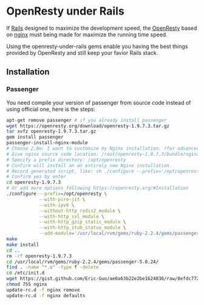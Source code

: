 # OpenResty under Rails

If [Rails](http://rubyonrails.org/) designed to maximize the development speed, the [OpenResty](https://openresty.org/) based on [nginx](http://nginx.org/) must being made for maximize the running time speed.

Using the openresty-under-rails gems enable you having the best things provided by OpenResty and still keep your favior Rails stack.

## Installation

### Passenger

You need compile your version of passenger from source code instead of using official one, here is the steps:

```bash
apt-get remove passenger # if you already install passenger
wget https://openresty.org/download/openresty-1.9.7.3.tar.gz
tar xvfz openresty-1.9.7.3.tar.gz
gem install passenger
passenger-install-nginx-module
# Choose 2,No: I want to customize my Nginx installation. (for advanced users)
# Give nginx source code location: /root/openresty-1.9.7.3/bundle/nginx-1.9.7
# Specify a prefix directory: /opt/openresty
# Confirm will install an an entirely new Nginx installation.
# Record generated script, like: sh ./configure --prefix='/opt/openresty' --with-http_ssl_module --with-http_gzip_static_module --with-http_stub_status_module --with-cc-opt=-Wno-error --with-ld-opt='' --add-module='/usr/local/rvm/gems/ruby-2.2.4/gems/passenger-5.0.24/src/nginx_module'
# Confirm yes by enter
cd openresty-1.9.7.3
# Or add more options following https://openresty.org/#Installation
./configure --prefix=/opt/openresty \
            --with-pcre-jit \
            --with-ipv6 \
            --without-http_redis2_module \
            --with-http_ssl_module \
            --with-http_gzip_static_module \
            --with-http_stub_status_module \
            --add-module='/usr/local/rvm/gems/ruby-2.2.4/gems/passenger-5.0.24/src/nginx_module'
make
make install
cd ..
rm -rf openresty-1.9.7.3
cd /usr/local/rvm/gems/ruby-2.2.4/gems/passenger-5.0.24/
find . -name "*.o" -type f -delete
cd /etc/init.d
wget https://gist.github.com/Eric-Guo/ae0a63b22e2be1624836/raw/8efdc77258915b1b21dfb48fc0b43b2e14c8a545/nginx
chmod 755 nginx
update-rc.d -f nginx remove
update-rc.d -f nginx defaults
```